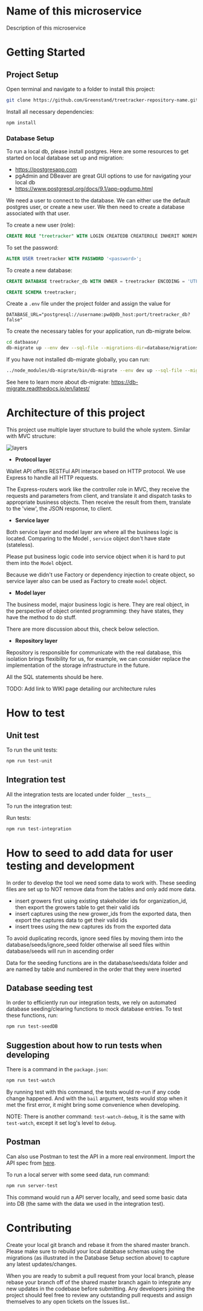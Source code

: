 # Name of this microservice
 
Description of this microservice

# Getting Started

## Project Setup

Open terminal and navigate to a folder to install this project:

```bash
git clone https://github.com/Greenstand/treetracker-repository-name.git

```
Install all necessary dependencies:

```bash
npm install
```
### Database Setup

To run a local db, please install postgres.
Here are some resources to get started on local database set up and migration:
* https://postgresapp.com
* pgAdmin and DBeaver are great GUI options to use for navigating your local db
* https://www.postgresql.org/docs/9.1/app-pgdump.html

We need a user to connect to the database. We can either use the default postgres user, or create a new user. We then need to create a database associated with that user.

To create a new user (role):
```SQL
CREATE ROLE "treetracker" WITH LOGIN CREATEDB CREATEROLE INHERIT NOREPLICATION CONNECTION LIMIT -1;
```
To set the password:
```SQL
ALTER USER treetracker WITH PASSWORD '<password>';
```
To create a new database:
```SQL
CREATE DATABASE treetracker_db WITH OWNER = treetracker ENCODING = 'UTF8';

CREATE SCHEMA treetracker;
```
Create a `.env` file under the project folder and assign the value for
```
DATABASE_URL="postgresql://username:pwd@db_host:port/treetracker_db?false"
```

To create the necessary tables for your application, run db-migrate below.

```bash
cd datbaase/
db-migrate up --env dev --sql-file --migrations-dir=database/migrations --config=database/database.json
```

If you have not installed db-migrate globally, you can run:

```bash
../node_modules/db-migrate/bin/db-migrate --env dev up --sql-file --migrations-dir=database/migrations --config=database/database.json
```

See here to learn more about db-migrate: https://db-migrate.readthedocs.io/en/latest/

# Architecture of this project

This project use multiple layer structure to build the whole system. Similar with MVC structure:

![layers](/layers.png "layers")


* **Protocol layer**

Wallet API offers RESTFul API interace based on HTTP protocol. We use Express to handle all HTTP requests.

The Express-routers work like the controller role in MVC, they receive the requests and parameters from client, and translate it and dispatch tasks to appropriate business objects. Then receive the result from them, translate to the 'view', the JSON response, to client.

* **Service layer**

Both service layer and model layer are where all the business logic is located. Comparing to the Model , `service` object don't have state (stateless).

Please put business logic code into service object when it is hard to put them into the `Model` object.

Because we didn't use Factory or dependency injection to create object, so service layer also can be used as Factory to create `model` object.

* **Model layer**

The business model, major business logic is here. They are real object, in the perspective of object oriented programming: they have states, they have the method to do stuff.

There are more discussion about this, check below selection.

* **Repository layer**

Repository is responsible for communicate with the real database, this isolation brings flexibility for us, for example, we can consider replace the implementation of the storage infrastructure in the future.

All the SQL statements should be here.


TODO: Add link to WIKI page detailing our architecture rules


# How to test

## Unit test

To run the unit tests:

```bash
npm run test-unit
```

## Integration test

All the integration tests are located under folder `__tests__`

To run the integration test:

Run tests:

```bash
npm run test-integration
```

# How to seed to add data for user testing and development
In order to develop the tool we need some data to work with.  These seeding files are set up to NOT remove data from the tables and only add more data.

- insert growers first using existing stakeholder ids for organization_id, then export the growers table to get their valid ids
- insert captures using the new grower_ids from the exported data, then export the captures data to get their valid ids
- insert trees using the new captures ids from the exported data

To avoid duplicating records, ignore seed files by moving them into the database/seeds/ignore_seed folder otherwise all seed files within database/seeds will run in ascending order

Data for the seeding functions are in the database/seeds/data folder and are named by table and numbered in the order that they were inserted

## Database seeding test
In order to efficiently run our integration tests, we rely on automated database seeding/clearing functions to mock database entries. To test these functions, run:

```bash
npm run test-seedDB
```

## Suggestion about how to run tests when developing

There is a command in the `package.json`:

```bash
npm run test-watch
```

By running test with this command, the tests would re-run if any code change happened. And with the `bail` argument, tests would stop when it met the first error, it might bring some convenience when developing.

NOTE: There is another command: `test-watch-debug`, it is the same with `test-watch`, except it set log's level to `debug`.

## Postman

Can also use Postman to test the API in a more real environment. Import the API spec from [here](https://github.com/Greenstand/treetracker-wallet-api/blob/master/docs/api/spec/treetracker-token-api.yaml).

To run a local server with some seed data, run command:

```bash
npm run server-test
```

This command would run a API server locally, and seed some basic data into DB (the same with the data we used in the integration test).



# Contributing

Create your local git branch and rebase it from the shared master branch. Please make sure to rebuild your local database schemas using the migrations (as illustrated in the Database Setup section above) to capture any latest updates/changes.

When you are ready to submit a pull request from your local branch, please rebase your branch off of the shared master branch again to integrate any new updates in the codebase before submitting. Any developers joining the project should feel free to review any outstanding pull requests and assign themselves to any open tickets on the Issues list..
